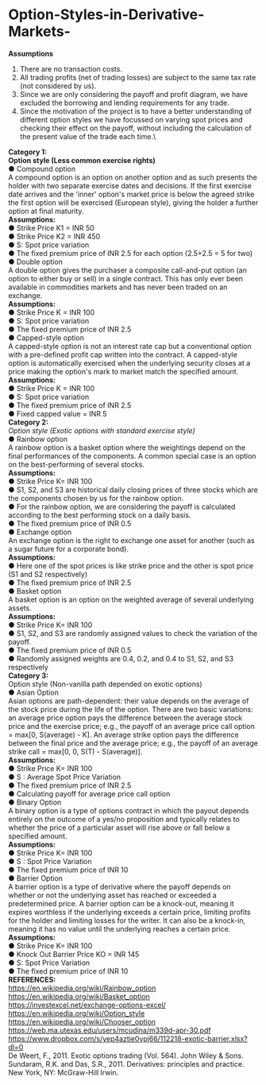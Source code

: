 # Option-Styles-in-Derivative-Markets-

**Assumptions**
1. There are no transaction costs.
2. All trading profits (net of trading losses) are subject to the same tax rate (not
considered by us).
3. Since we are only considering the payoff and profit diagram, we have excluded
the borrowing and lending requirements for any trade.
4. Since the motivation of the project is to have a better understanding of
different option styles we have focussed on varying spot prices and checking
their effect on the payoff, without including the calculation of the present
value of the trade each time.\

**Category 1:**\
**Option style (Less common exercise rights)**\
● Compound option\
A compound option is an option on another option and as such presents the
holder with two separate exercise dates and decisions. If the first exercise date
arrives and the 'inner' option's market price is below the agreed strike the first
option will be exercised (European style), giving the holder a further option at
final maturity.\
**Assumptions:**\
● Strike Price K1 = INR 50\
● Strike Price K2 = INR 450\
● S: Spot price variation\
● The fixed premium price of INR 2.5 for each option (2.5+2.5 = 5 for two)\
● Double option\
A double option gives the purchaser a composite call-and-put option (an
option to either buy or sell) in a single contract. This has only ever been
available in commodities markets and has never been traded on an exchange.\
**Assumptions:**\
● Strike Price K = INR 100\
● S: Spot price variation\
● The fixed premium price of INR 2.5\
● Capped-style option\
A capped-style option is not an interest rate cap but a conventional option
with a pre-defined profit cap written into the contract. A capped-style option
is automatically exercised when the underlying security closes at a price
making the option's mark to market match the specified amount.\
**Assumptions:**\
● Strike Price K = INR 100\
● S: Spot price variation\
● The fixed premium price of INR 2.5\
● Fixed capped value = INR 5\
**Category 2:**\
_Option style (Exotic options with standard exercise style)_\
● Rainbow option\
A rainbow option is a basket option where the weightings depend on the final
performances of the components. A common special case is an option on the
best-performing of several stocks.\
**Assumptions:**\
● Strike Price K= INR 100\
● S1, S2, and S3 are historical daily closing prices of three stocks which
are the components chosen by us for the rainbow option.\
● For the rainbow option, we are considering the payoff is calculated
according to the best performing stock on a daily basis.\
● The fixed premium price of INR 0.5\
● Exchange option\
An exchange option is the right to exchange one asset for another (such as a
sugar future for a corporate bond).\
**Assumptions:**\
● Here one of the spot prices is like strike price and the other is spot
price (S1 and S2 respectively)\
● The fixed premium price of INR 2.5\
● Basket option\
A basket option is an option on the weighted average of several underlying
assets.\
**Assumptions:**\
● Strike Price K= INR 100\
● S1, S2, and S3 are randomly assigned values to check the variation of
the payoff.\
● The fixed premium price of INR 0.5\
● Randomly assigned weights are 0.4, 0.2, and 0.4 to S1, S2, and S3
respectively\
**Category 3:**\
Option style (Non-vanilla path depended on exotic options)\
● Asian Option\
Asian options are path-dependent: their value depends on the average of the
stock price during the life of the option. There are two basic variations: an
average price option pays the difference between the average stock price and
the exercise price; e.g., the payoff of an average price call option = max[0,
S(average) - K]. An average strike option pays the difference between the final
price and the average price; e.g., the payoff of an average strike call = max[0, 0,
S(T) - S(average)].\
**Assumptions:**\
● Strike Price K= INR 100\
● S : Average Spot Price Variation\
● The fixed premium price of INR 2.5\
● Calculating payoff for average price call option\
● Binary Option\
A binary option is a type of options contract in which the payout depends
entirely on the outcome of a yes/no proposition and typically relates to
whether the price of a particular asset will rise above or fall below a specified
amount.\
**Assumptions:**\
● Strike Price K= INR 100\
● S : Spot Price Variation\
● The fixed premium price of INR 10\
● Barrier Option\
A barrier option is a type of derivative where the payoff depends on whether
or not the underlying asset has reached or exceeded a predetermined price. A
barrier option can be a knock-out, meaning it expires worthless if the
underlying exceeds a certain price, limiting profits for the holder and limiting
losses for the writer. It can also be a knock-in, meaning it has no value until the
underlying reaches a certain price.\
**Assumptions:**\
● Strike Price K= INR 100\
● Knock Out Barrier Price KO = INR 145\
● S: Spot Price Variation\
● The fixed premium price of INR 10\
**REFERENCES:**\
https://en.wikipedia.org/wiki/Rainbow_option \
https://en.wikipedia.org/wiki/Basket_option \
https://investexcel.net/exchange-options-excel/ \
https://en.wikipedia.org/wiki/Option_style \
https://en.wikipedia.org/wiki/Chooser_option \
https://web.ma.utexas.edu/users/mcudina/m339d-apr-30.pdf \
https://www.dropbox.com/s/yep4aztie0ypj66/112218-exotic-barrier.xlsx?dl=0 \
De Weert, F., 2011. Exotic options trading (Vol. 564). John Wiley & Sons. \
Sundaram, R.K. and Das, S.R., 2011. Derivatives: principles and practice. New York, NY: McGraw-Hill
Irwin. 
